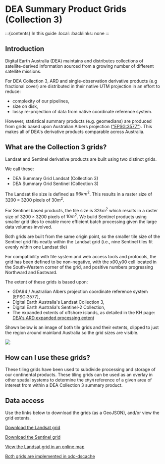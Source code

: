 # DEA Summary Product Grids (Collection 3)

:::{contents} In this guide
:local:
:backlinks: none
:::

## Introduction

Digital Earth Australia (DEA) maintains and distributes collections of
satellite-derived information sourced from a growing number of different
satellite missions.

For DEA Collection 3, ARD and single-observation derivative products (e.g fractional cover) are
distributed in their native UTM projection in an effort to reduce:

* complexity of our pipelines,
* size on disk,
* lossy re-projection of data from native coordinate reference system.

However, statistical summary  products (e.g. geomedians) are
produced from grids based upon Australian Albers projection (["EPSG:3577"](https://epsg.io/3577)).
This makes all of DEA's derivative products comparable across Australia.

## What are the Collection 3 grids?

Landsat and Sentinel derivative products are built using two distinct grids.

We call these:
* DEA Summary Grid Landsat (Collection 3)
* DEA Summary Grid Sentinel (Collection 3)

The Landsat tile size is defined as $96km^2$. This results
in a raster size of $3200 \times 3200$ pixels of $30m^2$. 

For Sentinel based products, the tile size is $32km^2$ which results in a 
raster size of $3200 \times 3200$ pixels of $10m^2$.
We build Sentinel products using smaller grid tiles to enable more efficient
batch processing given the large data volumes involved.

Both grids are built from the same origin point, so the smaller tile size of
the Sentinel grid fits neatly within the Landsat grid (i.e., nine Sentinel tiles 
fit evenly within one Landsat tile)

For compatibility with file system and web access tools and protocols,
the grid has been defined to be non-negative, with the x00,y00 cell
located in the South-Western corner of the grid, and positive numbers
progressing Northward and Eastward.

The extent of these grids is based upon:

* GDA94 / Australian Albers projection coordinate reference system
  (EPSG:3577),
* Digital Earth Australia's Landsat Collection 3,
* Digital Earth Australia's Sentinel-2 Collection,
* The expanded extents of offshore islands, as detailed in the KH page: [DEA's ARD expanded processing extent](https://knowledge.dea.ga.gov.au/guides/reference/ard-expanded-processing-extent/)

Shown below is an image of both tile grids and their extents, clipped to just the region around 
mainland Australia so the grid sizes are visible.

![](/_files/reference/collection_3_grids.png)

## How can I use these grids?

These tiling grids have been used to subdivide processing and
storage of our continental products.
These tiling grids can be used as an overlay in other spatial systems to
determine the `xMyN` reference of a given area of interest from within a
DEA Collection 3 summary product.

## Data access

Use the links below to download the grids (as a GeoJSON), and/or view the grid extents.

[Download the Landsat grid](https://data.dea.ga.gov.au/derivative/ga_summary_grid_landsat_c3.geojson)

[Download the Sentinel grid](https://data.dea.ga.gov.au/derivative/ga_summary_grid_sentinel_c3.geojson)

[View the Landsat grid in an online map](https://maps.dea.ga.gov.au/#share=s-yUPQrYI0zfAYDldoQSqxzHjpeKx)

[Both grids are implemented in odc-dscache](https://github.com/opendatacube/odc-dscache/blob/2dc288b379945627ba2b1c58b1fa175bbaf2189b/odc/dscache/tools/tiling.py#L51C4-L71C7)
